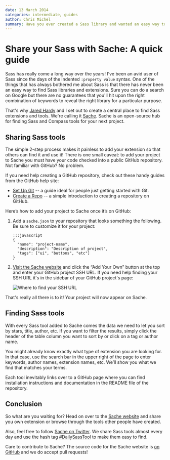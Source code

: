 ```yaml
---
date: 13 March 2014
categories: intermediate, guides
author: Chris Michel
summary: Have you ever created a Sass library and wanted an easy way to share it with others? Or have you ever wondered where to look to find a Sass library to do something specific? In this article Chris Michel introduces us to Sache---an easy to use directory of Sass libraries and tools---and shows us how to easily add our own projects.
---
```


# Share your Sass with Sache: A quick guide

Sass has really come a long way over the years! I’ve been an avid user of Sass since the days of the indented `:property value` syntax. One of the things that has always bothered me about Sass is that there has never been an easy way to find Sass libraries and extensions. Sure you can do a search on Google but there are no guarantees that you'll hit upon the right combination of keywords to reveal the right library for a particular purpose.

That's why [Jared Hardy](http://www.twitter.com/jaredhardy) and I set out to create a central place to find Sass extensions and tools. We're calling it [Sache](http://sache.in). Sache is an open-source hub for finding Sass and Compass tools for your next project.


## Sharing Sass tools

The simple 2-step process makes it painless to add your extension so that others can find it and use it! There is one small caveat: to add your project to Sache you must have your code checked into a public GitHub repository. Not familiar with GitHub? No problem.

If you need help creating a GitHub repository, check out these handy guides from the GitHub help site:

* [Set Up Git](https://help.github.com/articles/set-up-git) -- a guide ideal for people just getting started with Git.
* [Create a Repo](https://help.github.com/articles/create-a-repo) -- a simple introduction to creating a repository on GitHub.

Here’s how to add your project to Sache once it’s on GitHub:

1. Add a `sache.json` to your repository that looks something the following. Be sure to customize it for your project:

       :::javascript
       {
         "name": "project-name",
         "description": "Description of project",
         "tags": ["ui", "buttons", "etc"]
       }

2. [Visit the Sache website](http://www.sache.in) and click the “Add Your Own” button at the top and enter your GitHub project SSH URL. If you need help finding your SSH URL it's in the sidebar of your GitHub project's page:

    ![Where to find your SSH URL](/images/articles/ssh-url.png)

That's really all there is to it! Your project will now appear on Sache.


## Finding Sass tools

With every Sass tool added to Sache comes the data we need to let you sort by stars, title, author, etc. If you want to filter the results, simply click the header of the table column  you want to sort by or click on a tag or author name.

You might already know exactly what type of extension you are looking for. In that case, use the search bar in the upper right of the page to enter keywords, author names, extension names, etc. We’ll show you what we find that matches your terms.

Each tool inevitably links over to a GitHub page where you can find installation instructions and documentation in the README file of the repository.

## Conclusion

So what are you waiting for? Head on over to the [Sache website](http://sache.in) and share you own extension or browse through the tools other people have created. 

Also, feel free to follow [Sache on Twitter](http://www.twitter.com/sache_in). We share Sass tools almost every day and use the hash tag [#DailySassTool](https://twitter.com/search?q=%23DailySassTool&src=hash) to make them easy to find.

Care to contribute to Sache? The source code for the Sache website is [on GitHub](https://github.com/jhardy/sache) and we do accept pull requests!
